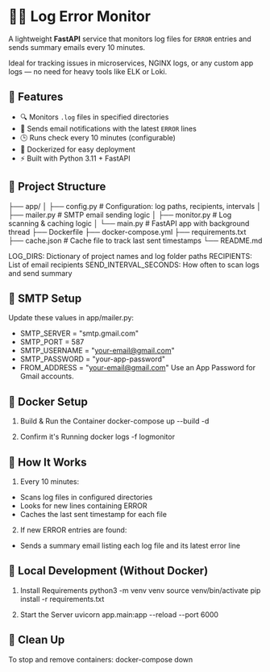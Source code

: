 # 🕵️‍♂️ Log Error Monitor

A lightweight **FastAPI** service that monitors log files for `ERROR` entries and sends summary emails every 10 minutes.

Ideal for tracking issues in microservices, NGINX logs, or any custom app logs — no need for heavy tools like ELK or Loki.

## 🚀 Features
- 🔍 Monitors `.log` files in specified directories
- 📧 Sends email notifications with the latest `ERROR` lines
- 🕒 Runs check every 10 minutes (configurable)
- 🐳 Dockerized for easy deployment
- ⚡ Built with Python 3.11 + FastAPI

## 🧱 Project Structure
├── app/
│ ├── config.py # Configuration: log paths, recipients, intervals
│ ├── mailer.py # SMTP email sending logic
│ ├── monitor.py # Log scanning & caching logic
│ └── main.py # FastAPI app with background thread
├── Dockerfile
├── docker-compose.yml
├── requirements.txt
├── cache.json # Cache file to track last sent timestamps
└── README.md

LOG_DIRS: Dictionary of project names and log folder paths
RECIPIENTS: List of email recipients
SEND_INTERVAL_SECONDS: How often to scan logs and send summary

## 📧 SMTP Setup
Update these values in app/mailer.py:
* SMTP_SERVER = "smtp.gmail.com"
* SMTP_PORT = 587
* SMTP_USERNAME = "your-email@gmail.com"
* SMTP_PASSWORD = "your-app-password"
* FROM_ADDRESS = "your-email@gmail.com"
Use an App Password for Gmail accounts.

## 🐳 Docker Setup
1. Build & Run the Container
docker-compose up --build -d

2. Confirm it's Running
docker logs -f logmonitor

## 🔄 How It Works
1. Every 10 minutes:
* Scans log files in configured directories
* Looks for new lines containing ERROR
* Caches the last sent timestamp for each file

2. If new ERROR entries are found:
* Sends a summary email listing each log file and its latest error line

## 🧪 Local Development (Without Docker)
1. Install Requirements
python3 -m venv venv
source venv/bin/activate
pip install -r requirements.txt

2. Start the Server
uvicorn app.main:app --reload --port 6000

## 🧹 Clean Up
To stop and remove containers:
docker-compose down
